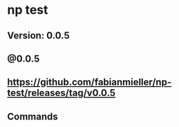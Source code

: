 # np test

## Version: 0.0.5

## @0.0.5

## https://github.com/fabianmieller/np-test/releases/tag/v0.0.5

## Commands
